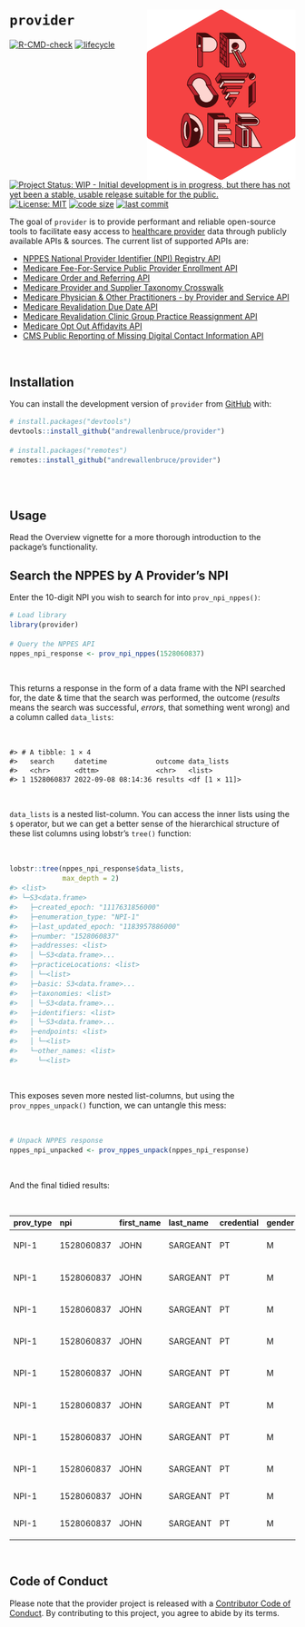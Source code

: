 
<!-- README.md is generated from README.Rmd. Please edit that file -->

# `provider` <img src="man/figures/logo.svg" align="right" height="300" />

<!-- badges: start -->

[![R-CMD-check](https://github.com/andrewallenbruce/provider/actions/workflows/R-CMD-check.yaml/badge.svg)](https://github.com/andrewallenbruce/provider/actions/workflows/R-CMD-check.yaml)
[![lifecycle](https://img.shields.io/badge/lifecycle-experimental-orange.svg)](https://lifecycle.r-lib.org/articles/stages.html#experimental)
[![Project Status: WIP - Initial development is in progress, but there
has not yet been a stable, usable release suitable for the
public.](https://www.repostatus.org/badges/latest/wip.svg)](https://www.repostatus.org/#wip)
[![License:
MIT](https://img.shields.io/badge/license-MIT-blue.svg)](https://choosealicense.com/licenses/mit/)
[![code
size](https://img.shields.io/github/languages/code-size/andrewallenbruce/provider.svg)](https://github.com/andrewallenbruce/provider)
[![last
commit](https://img.shields.io/github/last-commit/andrewallenbruce/provider.svg)](https://github.com/andrewallenbruce/provider/commits/main)
<!-- badges: end -->

The goal of `provider` is to provide performant and reliable open-source
tools to facilitate easy access to [healthcare
provider](https://en.wikipedia.org/wiki/Health_care_provider) data
through publicly available APIs & sources. The current list of supported
APIs are:

-   [NPPES National Provider Identifier (NPI) Registry
    API](https://npiregistry.cms.hhs.gov/search)
-   [Medicare Fee-For-Service Public Provider Enrollment
    API](https://data.cms.gov/provider-characteristics/medicare-provider-supplier-enrollment/medicare-fee-for-service-public-provider-enrollment)
-   [Medicare Order and Referring
    API](https://data.cms.gov/provider-characteristics/medicare-provider-supplier-enrollment/medicare-fee-for-service-public-provider-enrollment)
-   [Medicare Provider and Supplier Taxonomy
    Crosswalk](https://data.cms.gov/provider-characteristics/medicare-provider-supplier-enrollment/medicare-provider-and-supplier-taxonomy-crosswalk)
-   [Medicare Physician & Other Practitioners - by Provider and Service
    API](https://data.cms.gov/provider-summary-by-type-of-service/medicare-physician-other-practitioners/medicare-physician-other-practitioners-by-provider-and-service)
-   [Medicare Revalidation Due Date
    API](https://data.cms.gov/provider-characteristics/medicare-provider-supplier-enrollment/revalidation-due-date-list)
-   [Medicare Revalidation Clinic Group Practice Reassignment
    API](https://data.cms.gov/provider-characteristics/medicare-provider-supplier-enrollment/revalidation-clinic-group-practice-reassignment)
-   [Medicare Opt Out Affidavits
    API](https://data.cms.gov/provider-characteristics/medicare-provider-supplier-enrollment/opt-out-affidavits)
-   [CMS Public Reporting of Missing Digital Contact Information
    API](https://data.cms.gov/provider-compliance/public-reporting-of-missing-digital-contact-information)

<br>

## Installation

You can install the development version of `provider` from
[GitHub](https://github.com/) with:

``` r
# install.packages("devtools")
devtools::install_github("andrewallenbruce/provider")

# install.packages("remotes")
remotes::install_github("andrewallenbruce/provider")
```

<br>

<br>

## Usage

Read the Overview vignette for a more thorough introduction to the
package’s functionality.

## Search the NPPES by A Provider’s NPI

Enter the 10-digit NPI you wish to search for into `prov_npi_nppes()`:

``` r
# Load library
library(provider)

# Query the NPPES API
nppes_npi_response <- prov_npi_nppes(1528060837)
```

<br>

This returns a response in the form of a data frame with the NPI
searched for, the date & time that the search was performed, the outcome
(*results* means the search was successful, *errors*, that something
went wrong) and a column called `data_lists`:

<br>

    #> # A tibble: 1 × 4
    #>   search     datetime            outcome data_lists   
    #>   <chr>      <dttm>              <chr>   <list>       
    #> 1 1528060837 2022-09-08 08:14:36 results <df [1 × 11]>

<br>

`data_lists` is a nested list-column. You can access the inner lists
using the `$` operator, but we can get a better sense of the
hierarchical structure of these list columns using lobstr’s `tree()`
function:

<br>

``` r
lobstr::tree(nppes_npi_response$data_lists, 
             max_depth = 2)
#> <list>
#> └─S3<data.frame>
#>   ├─created_epoch: "1117631856000"
#>   ├─enumeration_type: "NPI-1"
#>   ├─last_updated_epoch: "1183957886000"
#>   ├─number: "1528060837"
#>   ├─addresses: <list>
#>   │ └─S3<data.frame>...
#>   ├─practiceLocations: <list>
#>   │ └─<list>
#>   ├─basic: S3<data.frame>...
#>   ├─taxonomies: <list>
#>   │ └─S3<data.frame>...
#>   ├─identifiers: <list>
#>   │ └─S3<data.frame>...
#>   ├─endpoints: <list>
#>   │ └─<list>
#>   └─other_names: <list>
#>     └─<list>
```

<br>

This exposes seven more nested list-columns, but using the
`prov_nppes_unpack()` function, we can untangle this mess:

<br>

``` r
# Unpack NPPES response
nppes_npi_unpacked <- prov_nppes_unpack(nppes_npi_response)
```

<br>

And the final tidied results:

<br>

| prov_type | npi        | first_name | last_name | credential | gender | taxon_code | taxon_taxonomy_group | taxon_desc         | taxon_license | ident_desc                   | ident_issuer           | identifier |
|:----------|:-----------|:-----------|:----------|:-----------|:-------|:-----------|:---------------------|:-------------------|:--------------|:-----------------------------|:-----------------------|:-----------|
| NPI-1     | 1528060837 | JOHN       | SARGEANT  | PT         | M      | 225100000X |                      | Physical Therapist | 14262         | Other (non-Medicare)         | Aetna HMO              | 0129008    |
| NPI-1     | 1528060837 | JOHN       | SARGEANT  | PT         | M      | 225100000X |                      | Physical Therapist | 14262         | Other (non-Medicare)         | DOL/OWCP               | 146574500  |
| NPI-1     | 1528060837 | JOHN       | SARGEANT  | PT         | M      | 225100000X |                      | Physical Therapist | 14262         | Other (non-Medicare)         | United Healthcare      | 230033     |
| NPI-1     | 1528060837 | JOHN       | SARGEANT  | PT         | M      | 225100000X |                      | Physical Therapist | 14262         | Other (non-Medicare)         | MDIPA/Alliance/MLH/OC  | 38311      |
| NPI-1     | 1528060837 | JOHN       | SARGEANT  | PT         | M      | 225100000X |                      | Physical Therapist | 14262         | Other (non-Medicare)         | Cigna                  | 4074069    |
| NPI-1     | 1528060837 | JOHN       | SARGEANT  | PT         | M      | 225100000X |                      | Physical Therapist | 14262         | Other (non-Medicare)         | Aetna PPO              | 4296824    |
| NPI-1     | 1528060837 | JOHN       | SARGEANT  | PT         | M      | 225100000X |                      | Physical Therapist | 14262         | MEDICARE ID-Type Unspecified | MCR Provider#          | 575182E20  |
| NPI-1     | 1528060837 | JOHN       | SARGEANT  | PT         | M      | 225100000X |                      | Physical Therapist | 14262         | Other (non-Medicare)         | MCR Railroad retiremnt | 650003825  |
| NPI-1     | 1528060837 | JOHN       | SARGEANT  | PT         | M      | 225100000X |                      | Physical Therapist | 14262         | MEDICARE UPIN                | NA                     | R23823     |
| NPI-1     | 1528060837 | JOHN       | SARGEANT  | PT         | M      | 225100000X |                      | Physical Therapist | 14262         | Other (non-Medicare)         | BC/BS Non Provider#    | k366       |

<br>

## Code of Conduct

Please note that the provider project is released with a [Contributor
Code of
Conduct](https://andrewallenbruce.github.io/provider/CODE_OF_CONDUCT.html).
By contributing to this project, you agree to abide by its terms.
